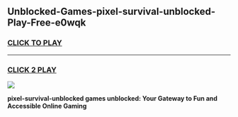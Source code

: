 
## Unblocked-Games-pixel-survival-unblocked-Play-Free-e0wqk
<h3>
<a href="https://premium76.site?title=pixel-survival-unblocked&ref=10A">CLICK TO PLAY</a></h3>
<hr>

<h3>
<a href="https://premium76.site?title=pixel-survival-unblocked&ref=10A">CLICK 2 PLAY</a>
  
</h3>

<a href="https://premium76.site?title=pixel-survival-unblocked&ref=10A"><img src="https://clearcache.store/games.png"></a>


**pixel-survival-unblocked games unblocked: Your Gateway to Fun and Accessible Online Gaming**
